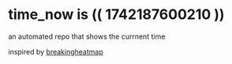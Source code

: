 # time_now is (( 1742187600210 ))

an automated repo that shows the currnent time

inspired by [breakingheatmap](https://github.com/breakingheatmap/breakingheatmap)
